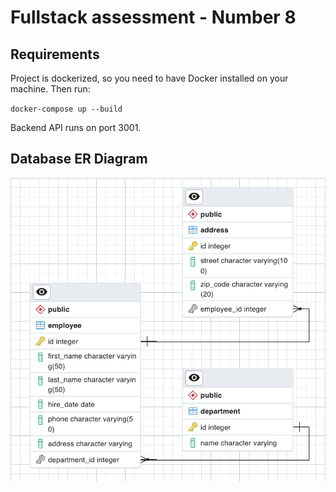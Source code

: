 # Fullstack assessment - Number 8

## Requirements

Project is dockerized, so you need to have Docker installed on your machine. Then run:

`docker-compose up --build`

Backend API runs on port 3001.

## Database ER Diagram

![ER Diagram](ERDiagram.png)
